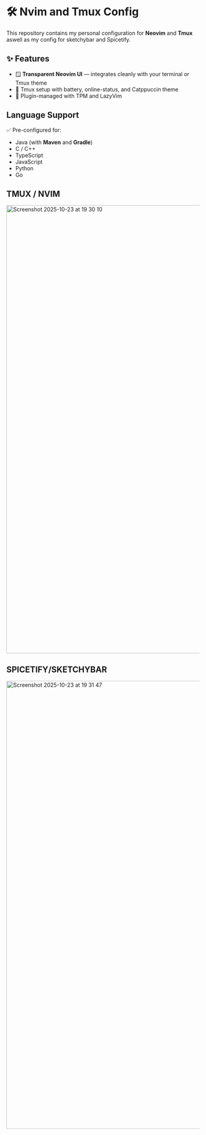 # 🛠️ Nvim and Tmux Config

This repository contains my personal configuration for **Neovim** and **Tmux** aswell as my config for sketchybar and Spicetify.

## ✨ Features

- 🪟 **Transparent Neovim UI** — integrates cleanly with your terminal or Tmux theme
- 🧵 Tmux setup with battery, online-status, and Catppuccin theme
- 🔌 Plugin-managed with TPM and LazyVim

## Language Support

✅ Pre-configured for:

- Java (with **Maven** and **Gradle**)
- C / C++
- TypeScript
- JavaScript
- Python
- Go

## TMUX / NVIM
<img width="1800" height="1169" alt="Screenshot 2025-10-23 at 19 30 10" src="https://github.com/user-attachments/assets/045751e8-45df-4ee2-a303-c7ba052fd1b9" />

## SPICETIFY/SKETCHYBAR
<img width="1800" height="1169" alt="Screenshot 2025-10-23 at 19 31 47" src="https://github.com/user-attachments/assets/6f4714ee-f516-45c4-96e9-8b59d5aacfb0" />
